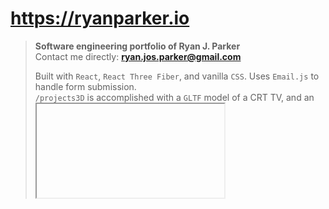 # https://ryanparker.io
> <strong>Software engineering portfolio of Ryan J. Parker</strong> <br />
> Contact me directly: <strong>ryan.jos.parker@gmail.com</strong>
> 
> Built with <code>React</code>, <code>React Three Fiber</code>, and vanilla <code>CSS</code>. Uses <code>Email.js</code> to handle form submission. <br /><code>/projects3D</code> is accomplished with a <code>GLTF</code> model of a CRT TV, and an <code><iframe></code> positioned in front of the screen to renders live versions of each project, which are cycled by clicking on the TV dials. 

## Routes

<h3>/</h3>
<img src="https://github.com/ryan-j-parker/portfolio-sandbox/assets/107072854/579183c3-cfc6-4f51-89fd-7bd8d2b3dcf3">

<h3>/projects</h3>
<img src="https://github.com/ryan-j-parker/portfolio-sandbox/assets/107072854/afef2d44-2914-4c35-a836-cb2f9a8870a9">

<h3>/projects3d</h3>
<img src="https://github.com/ryan-j-parker/portfolio-sandbox/assets/107072854/022136a7-f926-490f-81a5-bc658ca7ce29">

<h3>/contact</h3>
<img src="https://github.com/ryan-j-parker/portfolio-sandbox/assets/107072854/c7aeac30-2a97-4d22-9cec-5e7581e7326c">

<h3>/resume</h3>
<img src="https://github.com/ryan-j-parker/portfolio-sandbox/assets/107072854/41051bcd-b78a-4f76-84e5-d5a89ee672d0">
</div>

## Notes
<h5 align="left">
    The clouds and stars effect is accomplished by adding a 
    <code>Three.js</code> 
    canvas to the scene, importing 
    <code>Stars</code> and 
    <code>Cloud</code> from 
    <code>@react-three/drei</code>, 
    adding a low-intensity ambient light source, then using 
    <code>CSS</code> 
    to set the z-index to -1, positioning it behind the rest of the content.
</h5>


